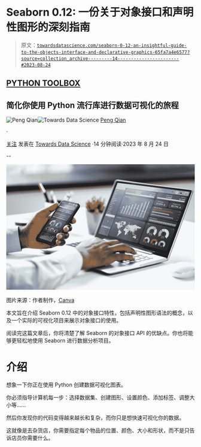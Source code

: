 # Seaborn 0.12: 一份关于对象接口和声明性图形的深刻指南

> 原文：[`towardsdatascience.com/seaborn-0-12-an-insightful-guide-to-the-objects-interface-and-declarative-graphics-65fa7a4e6577?source=collection_archive---------14-----------------------#2023-08-24`](https://towardsdatascience.com/seaborn-0-12-an-insightful-guide-to-the-objects-interface-and-declarative-graphics-65fa7a4e6577?source=collection_archive---------14-----------------------#2023-08-24)

## [PYTHON TOOLBOX](https://medium.com/@qtalen/list/python-toolbox-4289824c6407)

## 简化你使用 Python 流行库进行数据可视化的旅程

[](https://qtalen.medium.com/?source=post_page-----65fa7a4e6577--------------------------------)![Peng Qian](https://qtalen.medium.com/?source=post_page-----65fa7a4e6577--------------------------------)[](https://towardsdatascience.com/?source=post_page-----65fa7a4e6577--------------------------------)![Towards Data Science](https://towardsdatascience.com/?source=post_page-----65fa7a4e6577--------------------------------) [Peng Qian](https://qtalen.medium.com/?source=post_page-----65fa7a4e6577--------------------------------)

·

[关注](https://medium.com/m/signin?actionUrl=https%3A%2F%2Fmedium.com%2F_%2Fsubscribe%2Fuser%2F8e2fe735546d&operation=register&redirect=https%3A%2F%2Ftowardsdatascience.com%2Fseaborn-0-12-an-insightful-guide-to-the-objects-interface-and-declarative-graphics-65fa7a4e6577&user=Peng+Qian&userId=8e2fe735546d&source=post_page-8e2fe735546d----65fa7a4e6577---------------------post_header-----------) 发表在 [Towards Data Science](https://towardsdatascience.com/?source=post_page-----65fa7a4e6577--------------------------------) ·14 分钟阅读·2023 年 8 月 24 日[](https://medium.com/m/signin?actionUrl=https%3A%2F%2Fmedium.com%2F_%2Fvote%2Ftowards-data-science%2F65fa7a4e6577&operation=register&redirect=https%3A%2F%2Ftowardsdatascience.com%2Fseaborn-0-12-an-insightful-guide-to-the-objects-interface-and-declarative-graphics-65fa7a4e6577&user=Peng+Qian&userId=8e2fe735546d&source=-----65fa7a4e6577---------------------clap_footer-----------)

--

[](https://medium.com/m/signin?actionUrl=https%3A%2F%2Fmedium.com%2F_%2Fbookmark%2Fp%2F65fa7a4e6577&operation=register&redirect=https%3A%2F%2Ftowardsdatascience.com%2Fseaborn-0-12-an-insightful-guide-to-the-objects-interface-and-declarative-graphics-65fa7a4e6577&source=-----65fa7a4e6577---------------------bookmark_footer-----------)![](img/d930c9fdcb0a9730a8836e89e069c8c6.png)

图片来源：作者制作，[Canva](https://www.canva.com/)

本文旨在介绍 Seaborn 0.12 中的对象接口特性，包括声明性图形语法的概念，以及一个实际的可视化项目来展示对象接口的使用。

阅读完这篇文章后，你将清楚了解 Seaborn 的对象接口 API 的优缺点。你也将能够更轻松地使用 Seaborn 进行数据分析项目。

# 介绍

想象一下你正在使用 Python 创建数据可视化图表。

你必须指导计算机每一步：选择数据集、创建图形、设置颜色、添加标签、调整大小等……

然后你发现你的代码变得越来越长和复杂，而你只是想快速可视化你的数据。

这就像是去杂货店，你需要指定每个物品的位置、颜色、大小和形状，而不是只告诉店员你需要什么。
